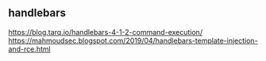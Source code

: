 
## handlebars
https://blog.tarq.io/handlebars-4-1-2-command-execution/
https://mahmoudsec.blogspot.com/2019/04/handlebars-template-injection-and-rce.html
